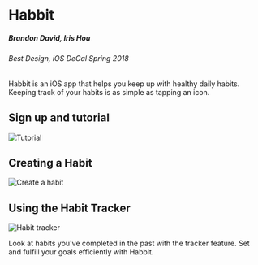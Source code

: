 # Habbit
##### Brandon David, Iris Hou
###### Best Design, iOS DeCal Spring 2018

Habbit is an iOS app that helps you keep up with healthy daily habits. Keeping track of your habits is as simple as tapping an icon.

## Sign up and tutorial 
![Tutorial](https://github.com/brandonhudavid/brandonhudavid.github.io/blob/master/css/src/habbit/habbit-tutorial.gif)

## Creating a Habit
![Create a habit](https://github.com/brandonhudavid/brandonhudavid.github.io/blob/master/css/src/habbit/habbit-perform.gif)

## Using the Habit Tracker
![Habit tracker](https://github.com/brandonhudavid/brandonhudavid.github.io/blob/master/css/src/habbit/habbit-tracker.gif)




Look at habits you've completed in the past with the tracker feature. Set and fulfill your goals efficiently with Habbit.
